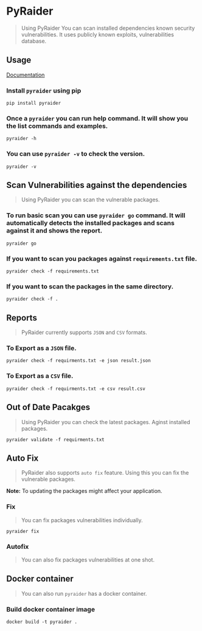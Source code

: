 # PyRaider

> Using PyRaider You can scan installed dependencies known security vulnerabilities. It uses publicly known exploits, vulnerabilities database.
                            
                                    
## Usage

[Documentation](https://pyraider.raidersource.com/#/)

### Install `pyraider` using pip

```commandline
pip install pyraider
```

### Once a `pyraider` you can run help command. It will show you the list commands and examples.

```commandline
pyraider -h
```

### You can use `pyraider -v` to check the version.

```commandline
pyraider -v
```

##  Scan Vulnerabilities against the dependencies
> Using PyRaider you can scan the vulnerable packages.

### To run basic scan you can use `pyraider go` command. It will automatically detects the installed packages and scans against it and shows the report.

```commandline
pyraider go
```

### If you want to scan you packages against `requirements.txt` file.

```commandline
pyraider check -f requirements.txt
```

### If you want to scan the packages in the same directory.

```commandline
pyraider check -f .
```

## Reports
> PyRaider currently supports `JSON` and `CSV` formats.

### To Export as a `JSON` file.

```commandline
pyraider check -f requirments.txt -e json result.json
```

### To Export as a `CSV` file.

```commandline
pyraider check -f requirments.txt -e csv result.csv
```


## Out of Date Pacakges
> Using PyRaider you can check the latest packages. Aginst installed packages.

```commandline
pyraider validate -f requirments.txt
```


## Auto Fix
> PyRaider also supports `auto fix` feature. Using this you can fix the vulnerable packages.

**Note:** To updating the packages might affect your application.

### Fix
> You can fix packages vulnerabilities individually.

```
pyraider fix
```

### Autofix
> You can also fix packages vulnerabilities at one shot.


## Docker container
> You can also run `pyraider` has a docker container.

### Build docker container image

```
docker build -t pyraider .
```
